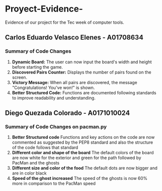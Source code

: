 # Proyect-Evidence-

Evidence of our project for the Tec week of computer tools.

## Carlos Eduardo Velasco Elenes - A01708634

### Summary of Code Changes

1. **Dynamic Board:** The user can now input the board's width and height before starting the game.
2. **Discovered Pairs Counter:** Displays the number of pairs found on the screen.
3. **Victory Message:** When all pairs are discovered, the message "Congratulations! You've won!" is shown.
4. **Better Structured Code:** Functions are documented following standards to improve readability and understanding.

## Diego Quezada Colorado - A0171010024

### Summary of Code Changes on pacman.py

1. **Better Structured code** Functions and key actions on the code are now commented as suggested by the PEP8 standard and also the structure of the code follows that standard
2. **Different color and shape of the board** The default colors of the board are now white for the exterior and green for the path followed by PacMan and the ghosts
3. **Different size and color of the food** The default dots are now bigger and are in color black
4. **Speed of the ghost increased** The speed of the ghosts is now 60% more in comparison to the PacMan speed

